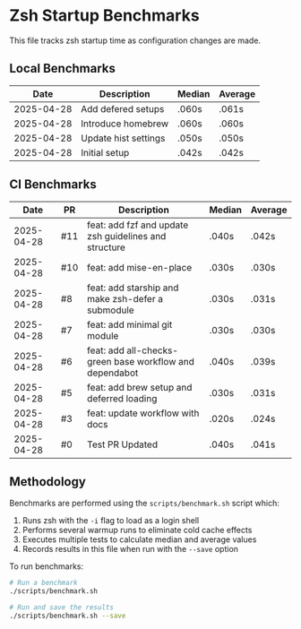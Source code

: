 # Zsh Startup Benchmarks

This file tracks zsh startup time as configuration changes are made.

## Local Benchmarks

| Date | Description | Median | Average |
|------|-------------|--------|---------|
| 2025-04-28 | Add defered setups | .060s | .061s |
| 2025-04-28 | Introduce homebrew | .060s | .060s |
| 2025-04-28 | Update hist settings | .050s | .050s |
| 2025-04-28 | Initial setup | .042s | .042s |

## CI Benchmarks

| Date | PR | Description | Median | Average |
|------|-------|-------------|--------|---------|
| 2025-04-28 | #11 | feat: add fzf and update zsh guidelines and structure | .040s | .042s |
| 2025-04-28 | #10 | feat: add mise-en-place | .030s | .030s |
| 2025-04-28 | #8 | feat: add starship and make zsh-defer a submodule | .030s | .031s |
| 2025-04-28 | #7 | feat: add minimal git module | .030s | .030s |
| 2025-04-28 | #6 | feat: add all-checks-green base workflow and dependabot | .040s | .039s |
| 2025-04-28 | #5 | feat: add brew setup and deferred loading | .030s | .031s |
| 2025-04-28 | #3 | feat: update workflow with docs | .020s | .024s |
| 2025-04-28 | #0 | Test PR Updated | .040s | .041s |

## Methodology

Benchmarks are performed using the `scripts/benchmark.sh` script which:

1. Runs zsh with the `-i` flag to load as a login shell
2. Performs several warmup runs to eliminate cold cache effects
3. Executes multiple tests to calculate median and average values
4. Records results in this file when run with the `--save` option

To run benchmarks:

```bash
# Run a benchmark
./scripts/benchmark.sh

# Run and save the results
./scripts/benchmark.sh --save
``` 
